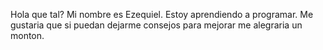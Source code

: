 Hola que tal? Mi nombre es Ezequiel. Estoy aprendiendo a programar. Me gustaria que si puedan dejarme consejos para mejorar me alegraria un monton. 
